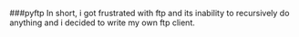 ###pyftp
In short, i got frustrated with ftp and its inability to recursively do anything and i decided to write my own ftp client.
